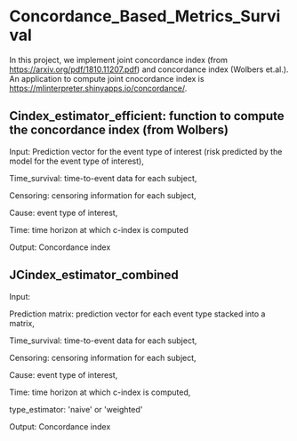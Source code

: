 # Concordance_Based_Metrics_Survival
In this project, we implement joint concordance index (from https://arxiv.org/pdf/1810.11207.pdf) and concordance index (Wolbers et.al.). An application to compute joint cnocordance index is https://mlinterpreter.shinyapps.io/concordance/. 
## Cindex_estimator_efficient: function to compute the concordance index (from Wolbers) 
Input: Prediction vector for the event type of interest (risk predicted by the model for the event type of interest), 

Time_survival: time-to-event data for each subject,  

Censoring: censoring information for each subject, 

Cause: event type of interest, 

Time: time horizon at which c-index is computed

Output: Concordance index

## JCindex_estimator_combined 

Input: 

Prediction matrix: prediction vector for each event type stacked into a matrix, 

Time_survival: time-to-event data for each subject,  

Censoring: censoring information for each subject, 

Cause: event type of interest, 

Time: time horizon at which c-index is computed, 

type_estimator: 'naive' or 'weighted'

Output: Concordance index
